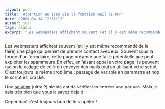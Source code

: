 ```yaml
---
layout: post
title: 'Attention au spam via la fonction mail de PHP'
date: '2006-04-14 12:30:12'
author: j0k
tags: blabla
excerpt: "Les webmasters affichent souvent (et il y est même recommandé de le faire) une page qui permet de prendre contact avec eux. Souvent sous la forme d'un formulaire, cette page présente une faille potentielle que peut exploiter les spammeurs.     \nEn effet, en faisant appel à votre page, ils peuvent (selon le codage de celle ci) envoyer des mails tout en utilisant      …"
---
```


Les webmasters affichent souvent (et il y est même recommandé de le faire) une page qui permet de prendre contact avec eux. Souvent sous la forme d'un formulaire, cette page présente une faille potentielle que peut exploiter les spammeurs.
En effet, en faisant appel à votre page, ils peuvent (selon le codage de celle ci) envoyer des mails tout en utilisant votre script. C'est toujours le même problème : passage de variable en paramètre et hop le script est cracké.

Une [solution](http://www.phpbuilder.com/columns/ian_gilfillan20060412.php3) (ultra ?) simple est de vérifier les entrées une par une. Mais je sais très bien que vous le savez déjà :)

Cependant c'est toujours bon de le rappeler !
